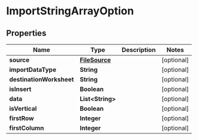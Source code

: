 
# ImportStringArrayOption

## Properties
Name | Type | Description | Notes
------------ | ------------- | ------------- | -------------
**source** | [**FileSource**](FileSource.md) |  |  [optional]
**importDataType** | **String** |  |  [optional]
**destinationWorksheet** | **String** |  |  [optional]
**isInsert** | **Boolean** |  |  [optional]
**data** | **List&lt;String&gt;** |  |  [optional]
**isVertical** | **Boolean** |  |  [optional]
**firstRow** | **Integer** |  |  [optional]
**firstColumn** | **Integer** |  |  [optional]



